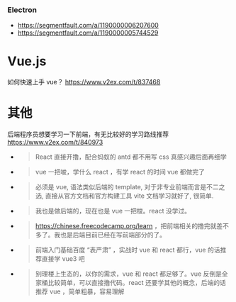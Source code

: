 
### Electron
- https://segmentfault.com/a/1190000006207600
- https://segmentfault.com/a/1190000005744529

# Vue.js

如何快速上手 vue？ https://www.v2ex.com/t/837468

# 其他

后端程序员想要学习一下前端，有无比较好的学习路线推荐 https://www.v2ex.com/t/840973
- > React 直接开撸，配合蚂蚁的 antd 都不用写 css 真感兴趣后面再细学
- > vue 一把唆，学什么 react ，有学 react 的时间 vue 都做完了
- > 必须是 vue, 语法类似后端的 template, 对于非专业前端而言是不二之选, 直接从官方文档和官方构建工具 vite 文档学习就好了, 很简单.
- > 我也是做后端的，现在也是 vue 一把梭。react 没学过。
- > https://chinese.freecodecamp.org/learn ，把前端相关的撸完就差不多了。我也是后端目前已经在写前端部分的了。
- > 前端入门基础百度 “表严肃” ，实战时 vue 和 react 都行，vue 的话推荐直接学 vue3 吧
- > 别理楼上生态的，以你的需求，vue 和 react 都足够了。vue 反倒是全家桶比较简单，可以直接撸代码。react 还要学其他的概念，后端的话推荐 vue ，简单粗暴，容易理解
